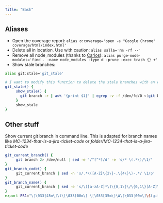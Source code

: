 ```yaml
---
Title: "Bash"
---
```


## Aliases

- Open the coverage report: `alias o:coverage='open -a "Google Chrome" coverage/html/index.html'`
- Delete all in location. Use with caution: `alias salla='rm -rf --'`
- Remove all node_modules (thanks to [Carlos](https://mobile.twitter.com/carlosvillu/status/1166991558002057217)): `alias purge-node-modules='find . -name node_modules -type d -prune -exec trash {} +'`
- Show stale branches:

```sh
alias git:stale='git_stale'

# I want to modify this function to delete the stale branches with an optional argument
git_stale() {
     show_stale() {
       git branch -r | awk '{print $1}' | egrep -v -f /dev/fd/0 <(git branch -vv | grep origin) | awk '{print $1}'
     }
     show_stale
}
```

## Other stuff

Show current git branch in command line. This is adapted for branch names like _MC-1234-that-is-a-jira-ticket-code_ or _folder/MC-1234-that-is-a-jira-ticket-code_
```sh
git_current_branch() {
     git branch 2> /dev/null | sed -e '/^[^*]/d' -e 's/* \(.*\)/\1/'
}
git_branch_code() {
     git_current_branch | sed -n 's/.*\([A-Z]\{2\}-.\{4\}\)-.*/ \1/p'
}
git_branch_name() {
     git_current_branch | sed -e 's/\([a-zA-Z]*\)\{0,1\}\/\{0,1\}[A-Z]\{2\}-.\{4\}-\(.*\)/[\1] \2/' -e 's/-/ /g' -e 's/\[\] //g'
}
export PS1="\[\033[45m\]\t\[\033[00m\] \[\033[35m\]\W\[\033[00m\]\$(git_branch_code) \[\033[1m\]\$(git_branch_name)\[\033[00m\] \$ "
```
